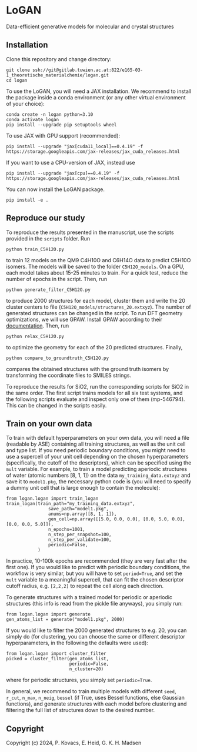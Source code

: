 # LoGAN

Data-efficient generative models for molecular and crystal structures

## Installation

Clone this repository and change directory:
```
git clone ssh://git@gitlab.tuwien.ac.at:822/e165-03-1_theoretische_materialchemie/logan.git
cd logan
```
To use the LoGAN, you will need a JAX installation. We recommend to install the package inside a conda environment (or any other virtual environment of your choice):

```
conda create -n logan python=3.10
conda activate logan
pip install --upgrade pip setuptools wheel
```
To use JAX with GPU support (recommended):
```
pip install --upgrade "jax[cuda11_local]==0.4.19" -f https://storage.googleapis.com/jax-releases/jax_cuda_releases.html
```
If you want to use a CPU-version of JAX, instead use
```
pip install --upgrade "jax[cpu]==0.4.19" -f https://storage.googleapis.com/jax-releases/jax_cuda_releases.html
```
You can now install the LoGAN package.
```
pip install -e .
```

## Reproduce our study

To reproduce the results presented in the manuscript, use the scripts provided in the `scripts` folder. Run
```
python train_C5H12O.py
```
to train 12 models on the QM9 C4H10O and C6H14O data to predict C5H10O isomers. The models will be saved to the folder `C5H12O_models`. On a GPU, each model takes about 15-25 minutes to train. For a quick test, reduce the number of epochs in the script. Then, run
```
python generate_filter_C5H12O.py
```
to produce 2000 structures for each model, cluster them and write the 20 cluster centers to file (`C5H12O_models/structures_20.extxyz`). The number of generated structures can be changed in the script. To run DFT geometry optimizations, we will use GPAW. Install GPAW according to their [documentation](https://wiki.fysik.dtu.dk/gpaw/install.html). Then, run
```
python relax_C5H12O.py
```
to optimize the geometry for each of the 20 predicted structures. Finally,
```
python compare_to_groundtruth_C5H12O.py
```
compares the obtained structures with the ground truth isomers by transforming the coordinate files to SMILES strings.

To reproduce the results for SiO2, run the corresponding scripts for SiO2 in the same order. The first script trains models for all six test systems, and the following scripts evaluate and inspect only one of them (mp-546794). This can be changed in the scripts easily.

## Train on your own data

To train with default hyperparameters on your own data, you will need a file
(readable by ASE) containing all training structures, as well as the unit cell
and type list. If you need periodic boundary conditions, you might need to use
a supercell of your unit cell depending on the chosen hyperparameters
(specifically, the cutoff of the descriptors), which can be specified using
the `mult` variable. For example, to train a model predicting aperiodic
structures of water (atomic numbers [8, 1, 1]) on the data
`my_training_data.extxyz` and save it to `model1.pkg`, the necessary python
code is (you will need to specify a dummy unit cell that is large enough to
contain the molecule):
```
from logan.logan import train_logan
train_logan(train_path="my_training_data.extxyz",
                save_path="model1.pkg",
                anums=np.array([8, 1, 1]),
                gen_cell=np.array([[5.0, 0.0, 0.0], [0.0, 5.0, 0.0], [0.0, 0.0, 5.0]]),
                n_epochs=1001,
                n_step_per_snapshot=100,
                n_step_per_validate=100,
                periodic=False,
            )
```
In practice, 10-100k epochs are recommended (they are very fast after the
first one). If you would like to predict with periodic boundary conditions, the workflow
is very similar, but you will have to set `period=True`, and set the `mult`
variable to a meaningful supercell, that can fit the chosen descriptor cutoff
radius, e.g. `[2,2,2]` to repeat the cell along each direction.

To generate structures with a trained model for periodic or aperiodic
structures (this info is read from the pickle file anyways), you simply run:
```
from logan.logan import generate
gen_atoms_list = generate("model1.pkg", 2000)
```
If you would like to filter the 2000 generated structures to e.g. 20, you can
simply do (for clustering, you can choose the same or different
descriptor hyperparameters, in the following the defaults were used):
```
from logan.logan import cluster_filter
picked = cluster_filter(gen_atoms_list,
                        periodic=False,
                        n_cluster=20)
```
where for periodic structures, you simply set `periodic=True`.

In general, we recommend to train multiple models with different `seed`,
`r_cut`, `n_max`, `n_neig`, `bessel` (if True, uses Bessel functions, else
Gaussian functions), and generate structures with each model before clustering
and filtering the full list of structures down to the desired number.

## Copyright

Copyright (c) 2024, P. Kovacs, E. Heid, G. K. H. Madsen
